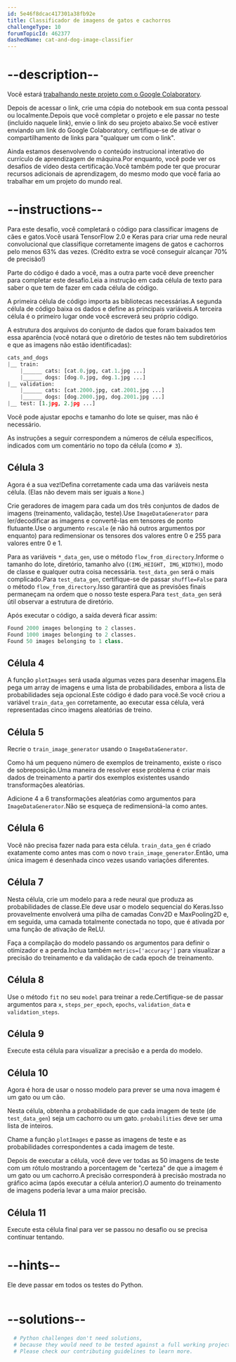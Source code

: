 ```yaml
---
id: 5e46f8dcac417301a38fb92e
title: Classificador de imagens de gatos e cachorros
challengeType: 10
forumTopicId: 462377
dashedName: cat-and-dog-image-classifier
---
```


# --description--

Você estará <a href="https://colab.research.google.com/github/freeCodeCamp/boilerplate-cat-and-dog-image-classifier/blob/master/fcc_cat_dog.ipynb" target="_blank" rel="noopener noreferrer nofollow">trabalhando neste projeto com o Google Colaboratory</a>.

Depois de acessar o link, crie uma cópia do notebook em sua conta pessoal ou localmente.Depois que você completar o projeto e ele passar no teste (incluído naquele link), envie o link do seu projeto abaixo.Se você estiver enviando um link do Google Colaboratory, certifique-se de ativar o compartilhamento de links para "qualquer um com o link".

Ainda estamos desenvolvendo o conteúdo instrucional interativo do currículo de aprendizagem de máquina.Por enquanto, você pode ver os desafios de vídeo desta certificação.Você também pode ter que procurar recursos adicionais de aprendizagem, do mesmo modo que você faria ao trabalhar em um projeto do mundo real.

# --instructions--

Para este desafio, você completará o código para classificar imagens de cães e gatos.Você usará TensorFlow 2.0 e Keras para criar uma rede neural convolucional que classifique corretamente imagens de gatos e cachorros pelo menos 63% das vezes. (Crédito extra se você conseguir alcançar 70% de precisão!)

Parte do código é dado a você, mas a outra parte você deve preencher para completar este desafio.Leia a instrução em cada célula de texto para saber o que tem de fazer em cada célula de código.

A primeira célula de código importa as bibliotecas necessárias.A segunda célula de código baixa os dados e define as principais variáveis.A terceira célula é o primeiro lugar onde você escreverá seu próprio código.

A estrutura dos arquivos do conjunto de dados que foram baixados tem essa aparência (você notará que o diretório de testes não tem subdiretórios e que as imagens não estão identificadas):

```py
cats_and_dogs
|__ train:
    |______ cats: [cat.0.jpg, cat.1.jpg ...]
    |______ dogs: [dog.0.jpg, dog.1.jpg ...]
|__ validation:
    |______ cats: [cat.2000.jpg, cat.2001.jpg ...]
    |______ dogs: [dog.2000.jpg, dog.2001.jpg ...]
|__ test: [1.jpg, 2.jpg ...]
```

Você pode ajustar epochs e tamanho do lote se quiser, mas não é necessário.

As instruções a seguir correspondem a números de célula específicos, indicados com um comentário no topo da célula (como `# 3`).

## Célula 3

Agora é a sua vez!Defina corretamente cada uma das variáveis nesta célula. (Elas não devem mais ser iguais a `None`.)

Crie geradores de imagem para cada um dos três conjuntos de dados de imagens (treinamento, validação, teste).Use `ImageDataGenerator` para ler/decodificar as imagens e convertê-las em tensores de ponto flutuante.Use o argumento `rescale` (e não há outros argumentos por enquanto) para redimensionar os tensores dos valores entre 0 e 255 para valores entre 0 e 1.

Para as variáveis `*_data_gen`, use o método `flow_from_directory`.Informe o tamanho do lote, diretório, tamanho alvo (`(IMG_HEIGHT, IMG_WIDTH)`), modo de classe e qualquer outra coisa necessária. `test_data_gen` será o mais complicado.Para `test_data_gen`, certifique-se de passar `shuffle=False` para o método `flow_from_directory`.Isso garantirá que as previsões finais permaneçam na ordem que o nosso teste espera.Para `test_data_gen` será útil observar a estrutura de diretório.


Após executar o código, a saída deverá ficar assim:

```py
Found 2000 images belonging to 2 classes.
Found 1000 images belonging to 2 classes.
Found 50 images belonging to 1 class.
```

## Célula 4

A função `plotImages` será usada algumas vezes para desenhar imagens.Ela pega um array de imagens e uma lista de probabilidades, embora a lista de probabilidades seja opcional.Este código é dado para você.Se você criou a variável `train_data_gen` corretamente, ao executar essa célula, verá representadas cinco imagens aleatórias de treino.

## Célula 5

Recrie o `train_image_generator` usando o `ImageDataGenerator`. 

Como há um pequeno número de exemplos de treinamento, existe o risco de sobreposição.Uma maneira de resolver esse problema é criar mais dados de treinamento a partir dos exemplos existentes usando transformações aleatórias.

Adicione 4 a 6 transformações aleatórias como argumentos para `ImageDataGenerator`.Não se esqueça de redimensioná-la como antes.

## Célula 6

Você não precisa fazer nada para esta célula. `train_data_gen` é criado exatamente como antes mas com o novo `train_image_generator`.Então, uma única imagem é desenhada cinco vezes usando variações diferentes.

## Célula 7

Nesta célula, crie um modelo para a rede neural que produza as probabilidades de classe.Ele deve usar o modelo sequencial do Keras.Isso provavelmente envolverá uma pilha de camadas Conv2D e MaxPooling2D e, em seguida, uma camada totalmente conectada no topo, que é ativada por uma função de ativação de ReLU.

Faça a compilação do modelo passando os argumentos para definir o otimizador e a perda.Inclua também `metrics=['accuracy']` para visualizar a precisão do treinamento e da validação de cada epoch de treinamento.

## Célula 8

Use o método `fit` no seu `model` para treinar a rede.Certifique-se de passar argumentos para `x`, `steps_per_epoch`, `epochs`, `validation_data` e `validation_steps`.

## Célula 9

Execute esta célula para visualizar a precisão e a perda do modelo.

## Célula 10

Agora é hora de usar o nosso modelo para prever se uma nova imagem é um gato ou um cão.

Nesta célula, obtenha a probabilidade de que cada imagem de teste (de `test_data_gen`) seja um cachorro ou um gato. `probabilities` deve ser uma lista de inteiros. 

Chame a função `plotImages` e passe as imagens de teste e as probabilidades correspondentes a cada imagem de teste.

Depois de executar a célula, você deve ver todas as 50 imagens de teste com um rótulo mostrando a porcentagem de "certeza" de que a imagem é um gato ou um cachorro.A precisão corresponderá à precisão mostrada no gráfico acima (após executar a célula anterior).O aumento do treinamento de imagens poderia levar a uma maior precisão.

## Célula 11

Execute esta célula final para ver se passou no desafio ou se precisa continuar tentando.

# --hints--

Ele deve passar em todos os testes do Python.

```js

```

# --solutions--

```py
  # Python challenges don't need solutions,
  # because they would need to be tested against a full working project.
  # Please check our contributing guidelines to learn more.
```
